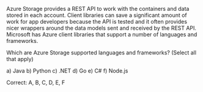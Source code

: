 Azure Storage provides a REST API to work with the containers and data stored in each account. Client libraries can save a significant amount of work for app developers because the API is tested and it often provides nicer wrappers around the data models sent and received by the REST API. Microsoft has Azure client libraries that support a number of languages and frameworks.

Which are Azure Storage supported languages and frameworks? (Select all that apply)

a) Java
b) Python
c) .NET
d) Go
e) C#
f) Node.js

Correct: A, B, C, D, E, F